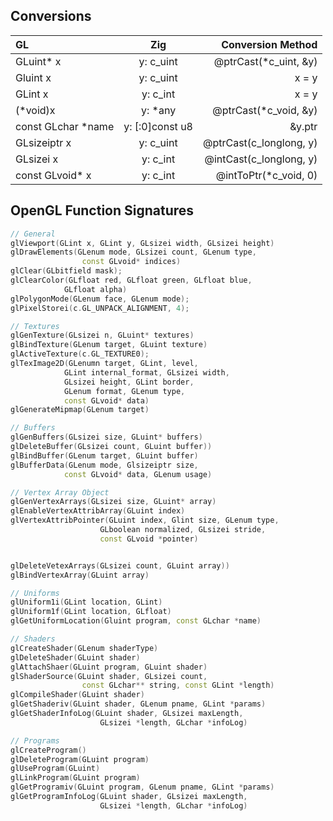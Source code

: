 ## **Conversions** ##
| GL            | Zig       | Conversion Method |
| :----         | :---:     | ----------------: |
| GLuint* x     | y: c_uint  | @ptrCast(*c_uint, &y) |
| Gluint  x     | y: c_uint  | x = y |
| GLint x       | y: c_int   | x = y |
| (*void)x      | y: *any    | @ptrCast(*c_void, &y) |
| const GLchar *name | y: [:0]const u8  | &y.ptr |
| GLsizeiptr x  | y: c_uint | @ptrCast(c_longlong, y) |
| GLsizei x     | y: c_int | @intCast(c_longlong, y) |
| const GLvoid* x | y: c_int | @intToPtr(*c_void, 0) |

## **OpenGL Function Signatures** ##
```cpp
// General
glViewport(GLint x, GLint y, GLsizei width, GLsizei height)
glDrawElements(GLenum mode, GLsizei count, GLenum type,
                const GLvoid* indices)
glClear(GLbitfield mask);
glClearColor(GLfloat red, GLfloat green, GLfloat blue,
            GLfloat alpha)
glPolygonMode(GLenum face, GLenum mode);
glPixelStorei(c.GL_UNPACK_ALIGNMENT, 4);

// Textures
glGenTexture(GLsizei n, GLuint* textures)
glBindTexture(GLenum target, GLuint texture)
glActiveTexture(c.GL_TEXTURE0);
glTexImage2D(GLenumn target, GLint, level,
            GLint internal_format, GLsizei width,
            GLsizei height, GLint border,
            GLenum format, GLenum type,
            const GLvoid* data)
glGenerateMipmap(GLenum target)

// Buffers
glGenBuffers(GLsizei size, GLuint* buffers)
glDeleteBuffer(GLsizei count, GLuint buffer))
glBindBuffer(GLenum target, GLuint buffer)
glBufferData(GLenum mode, Glsizeiptr size,
            const GLvoid* data, GLenum usage)

// Vertex Array Object
glGenVertexArrays(GLsizei size, GLuint* array)
glEnableVertexAttribArray(GLuint index)
glVertexAttribPointer(GLuint index, Glint size, GLenum type,
                    GLboolean normalized, GLsizei stride,
                    const GLvoid *pointer)


glDeleteVetexArrays(GLsizei count, GLuint array))
glBindVertexArray(GLuint array)

// Uniforms
glUniform1i(GLint location, GLint)
glUniform1f(GLint location, GLfloat)
glGetUniformLocation(Gluint program, const GLchar *name)

// Shaders
glCreateShader(GLenum shaderType)
glDeleteShader(GLuint shader)
glAttachShaer(GLuint program, GLuint shader)
glShaderSource(GLuint shader, GLsizei count, 
                const GLchar** string, const GLint *length)
glCompileShader(GLuint shader)
glGetShaderiv(GLuint shader, GLenum pname, GLint *params)
glGetShaderInfoLog(GLuint shader, GLsizei maxLength, 
                    GLsizei *length, GLchar *infoLog)

// Programs
glCreateProgram()
glDeleteProgram(GLuint program)
glUseProgram(GLuint)
glLinkProgram(GLuint program)
glGetProgramiv(GLuint program, GLenum pname, GLint *params)
glGetProgramInfoLog(GLuint shader, GLsizei maxLength, 
                    GLsizei *length, GLchar *infoLog)
```